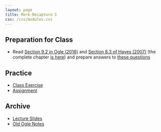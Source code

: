 ```yaml
---
layout: page
title: Mark-Recapture I
css: /css/modules.css
---
```


## Preparation for Class

* Read [Section 9.2 in Ogle (2016)](RESOURCES/Ogle_MarkRecapture.pdf) and [Section 8.3 of Hayes (2007)](RESOURCES/Hayesetal-2007-Sect8-3part.pdf) (the complete chapter [is here](http://www4.ncsu.edu/~tkwak/Hayes_et_al_2007.pdf)) and prepare answers to [these questions](PREP/MarkRecapture1)

## Practice

* [Class Exercise](CEX/MarkRecapture1_CEX1)
* [Assignment](CE/MarkRecapture1_CE1)

## Archive

* [Lecture Slides](PPT/MarkRecapture1.pptx)
* [Old Ogle Notes](RESOURCES/MarkRecapture_Notes)
